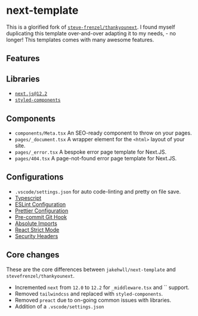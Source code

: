 # next-template

This is a glorified fork of [`steve-frenzel/thankyounext`](https://github.com/stevefrenzel/thankyounext). I found myself duplicating this template over-and-over adapting it to my needs, - no longer! This templates comes with many awesome features.

## Features

## Libraries

- [`next.js@12.2`](https://nextjs.org/blog/next-12-2)
- [`styled-components`](https://styled-components.com/docs/basics)

## Components

- `components/Meta.tsx` An SEO-ready component to throw on your pages.
- `pages/_document.tsx` A wrapper element for the `<html>` layout of your site.
- `pages/_error.tsx` A bespoke error page template for Next.JS.
- `pages/404.tsx` A page-not-found error page template for Next.JS.

## Configurations

- `.vscode/settings.json` for auto code-linting and pretty on file save.
- [Typescript](https://www.typescriptlang.org/)
- [ESLint Configuration](https://nextjs.org/docs/basic-features/eslint)
- [Prettier Configuration](https://prettier.io/docs/en/configuration.html)
- [Pre-commit Git Hook](https://typicode.github.io/husky/#/)
- [Absolute Imports](https://nextjs.org/docs/advanced-features/module-path-aliases)
- [React Strict Mode](https://nextjs.org/docs/api-reference/next.config.js/react-strict-mode)
- [Security Headers](https://nextjs.org/docs/advanced-features/security-headers)

## Core changes

These are the core differences between `jakehwll/next-template` and `stevefrenzel/thankyounext`.

- Incremented `next` from `12.0` to `12.2` for `_middleware.tsx` and `` support.
- Removed `tailwindcss` and replaced with `styled-components`.
- Removed `preact` due to on-going common issues with libraries.
- Addition of a `.vscode/settings.json`
